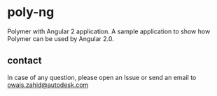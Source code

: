 # poly-ng
Polymer with Angular 2 application. A sample application to show how Polymer can be used by Angular 2.0. 

## contact
In case of any question, please open an Issue or send an email to owais.zahid@autodesk.com
